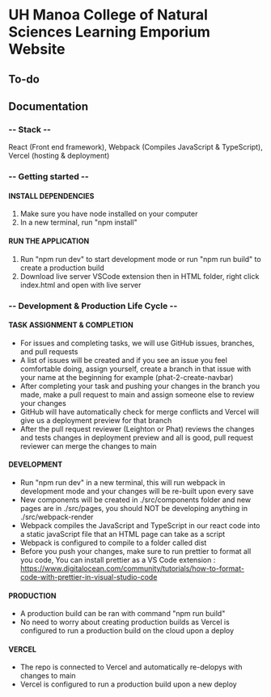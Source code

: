 # UH Manoa College of Natural Sciences Learning Emporium Website

## To-do

## Documentation


### -- Stack -- 

React (Front end framework), Webpack (Compiles JavaScript & TypeScript), Vercel (hosting & deployment)

### -- Getting started -- 

#### INSTALL DEPENDENCIES
1. Make sure you have node installed on your computer
2. In a new terminal, run "npm install"

#### RUN THE APPLICATION

1. Run "npm run dev" to start development mode or run "npm run build" to create a production build
2. Download live server VSCode extension then in HTML folder, right click index.html and open with live server

### -- Development & Production Life Cycle --

#### TASK ASSIGNMENT & COMPLETION

- For issues and completing tasks, we will use GitHub issues, branches, and pull requests
- A list of issues will be created and if you see an issue you feel comfortable doing, assign yourself, create a branch in that issue with your name at the beginning for example (phat-2-create-navbar) 
- After completing your task and pushing your changes in the branch you made, make a pull request to main and assign someone else to review your changes
- GitHub will have automatically check for merge conflicts and Vercel will give us a deployment preview for that branch
- After the pull request reviewer (Leighton or Phat) reviews the changes and tests changes in deployment preview and all is good, pull request reviewer can merge the changes to main

#### DEVELOPMENT

- Run "npm run dev" in a new terminal, this will run webpack in development mode and your changes will be re-built upon every save
- New components will be created in ./src/components folder and new pages are in ./src/pages, you should NOT be developing anything in ./src/webpack-render
- Webpack compiles the JavaScript and TypeScript in our react code into a static javaScript file that an HTML page can take as a script
- Webpack is configured to compile to a folder called dist
- Before you push your changes, make sure to run prettier to format all you code, You can install prettier as a VS Code extension : https://www.digitalocean.com/community/tutorials/how-to-format-code-with-prettier-in-visual-studio-code

#### PRODUCTION

- A production build can be ran with command "npm run build"
- No need to worry about creating production builds as Vercel is configured to run a production build on the cloud upon a deploy


#### VERCEL

- The repo is connected to Vercel and automatically re-delopys with changes to main
- Vercel is configured to run a production build upon a new deploy





